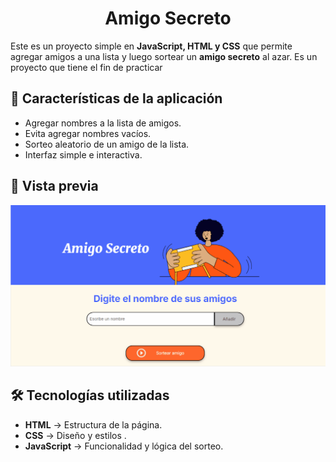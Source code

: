 <h1 align="center"> Amigo Secreto </h1>

Este es un proyecto simple en **JavaScript, HTML y CSS** que permite agregar amigos a una lista y luego sortear un **amigo secreto** al azar.
Es un proyecto que tiene el fin de practicar 

## 🚀 Características de la aplicación
- Agregar nombres a la lista de amigos.
- Evita agregar nombres vacíos.
- Sorteo aleatorio de un amigo de la lista.
- Interfaz simple e interactiva.

## 📸 Vista previa
![Demo](assets/funcionalidad.gif)  

## 🛠️ Tecnologías utilizadas
- **HTML** → Estructura de la página.
- **CSS** → Diseño y estilos .
- **JavaScript** → Funcionalidad y lógica del sorteo.

